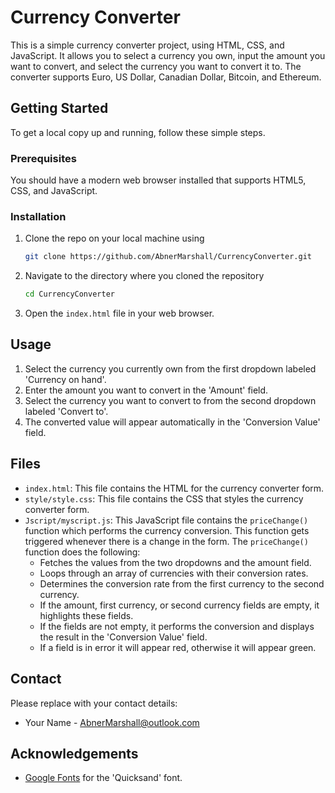 # Currency Converter

This is a simple currency converter project, using HTML, CSS, and JavaScript. It allows you to select a currency you own, input the amount you want to convert, and select the currency you want to convert it to. The converter supports Euro, US Dollar, Canadian Dollar, Bitcoin, and Ethereum.

## Getting Started

To get a local copy up and running, follow these simple steps.

### Prerequisites

You should have a modern web browser installed that supports HTML5, CSS, and JavaScript. 

### Installation

1. Clone the repo on your local machine using 

    ```sh
    git clone https://github.com/AbnerMarshall/CurrencyConverter.git
    ```

2. Navigate to the directory where you cloned the repository

    ```sh
    cd CurrencyConverter
    ```
3. Open the `index.html` file in your web browser.

## Usage

1. Select the currency you currently own from the first dropdown labeled 'Currency on hand'.
2. Enter the amount you want to convert in the 'Amount' field.
3. Select the currency you want to convert to from the second dropdown labeled 'Convert to'.
4. The converted value will appear automatically in the 'Conversion Value' field.

## Files

- `index.html`: This file contains the HTML for the currency converter form.
- `style/style.css`: This file contains the CSS that styles the currency converter form.
- `Jscript/myscript.js`: This JavaScript file contains the `priceChange()` function which performs the currency conversion. This function gets triggered whenever there is a change in the form. The `priceChange()` function does the following:
  - Fetches the values from the two dropdowns and the amount field.
  - Loops through an array of currencies with their conversion rates.
  - Determines the conversion rate from the first currency to the second currency.
  - If the amount, first currency, or second currency fields are empty, it highlights these fields.
  - If the fields are not empty, it performs the conversion and displays the result in the 'Conversion Value' field.
  - If a field is in error it will appear red, otherwise it will appear green.

## Contact

Please replace with your contact details:

- Your Name - AbnerMarshall@outlook.com

## Acknowledgements

* [Google Fonts](https://fonts.google.com/) for the 'Quicksand' font.
